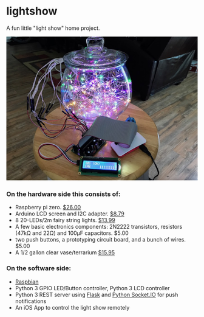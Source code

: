 # lightshow

A fun little "light show" home project.

![the result](hardwareresult.jpg)

### On the hardware side this consists of:
* Raspberry pi zero. [$26.00](https://www.amazon.com/Raspberry-Pi-Zero-Wireless-Official/dp/B06XD18H6K/ref=sr_1_7?s=electronics&ie=UTF8&qid=1497980214&sr=1-7&keywords=pi+zero)
* Arduino LCD screen and I2C adapter. [$8.79](https://www.amazon.com/gp/product/B01985FB6A/ref=oh_aui_detailpage_o03_s00?ie=UTF8&psc=1)
* 8 20-LEDs/2m fairy string lights. [$13.99](https://www.amazon.com/gp/product/B06XBV7D77/ref=oh_aui_detailpage_o02_s00?ie=UTF8&psc=1)
* A few basic electronics components: 2N2222 transistors, resistors (47kΩ and 22Ω) and 100µF capacitors. $5.00
* two push buttons, a prototyping circuit board, and a bunch of wires. $5.00
* A 1/2 gallon clear vase/terrarium [$15.95](https://www.amazon.com/Syndicate-Sales-Gallon-Footed-Terrarium/dp/B000RMTG4M/ref=sr_1_1?ie=UTF8&qid=1497980867&sr=8-1&keywords=1%2F2+gallon+terrarium)

### On the software side:
* [Raspbian](https://www.raspberrypi.org/downloads/raspbian/)
* Python 3 GPIO LED/Button controller, Python 3 LCD controller
* Python 3 REST server using [Flask](http://flask.pocoo.org) and [Python Socket.IO](https://pypi.python.org/pypi/python-socketio) for push notifications
* An iOS App to control the light show remotely
